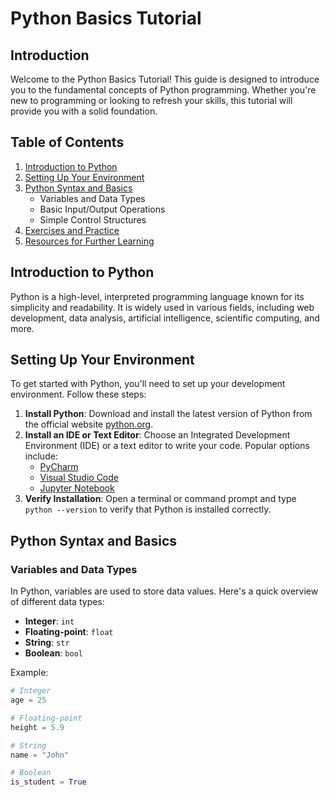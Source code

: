 # Python Basics Tutorial

## Introduction

Welcome to the Python Basics Tutorial! This guide is designed to introduce you to the fundamental concepts of Python programming. Whether you're new to programming or looking to refresh your skills, this tutorial will provide you with a solid foundation.

## Table of Contents

1. [Introduction to Python](#introduction-to-python)
2. [Setting Up Your Environment](#setting-up-your-environment)
3. [Python Syntax and Basics](#python-syntax-and-basics)
    - Variables and Data Types
    - Basic Input/Output Operations
    - Simple Control Structures
4. [Exercises and Practice](#exercises-and-practice)
5. [Resources for Further Learning](#resources-for-further-learning)

## Introduction to Python

Python is a high-level, interpreted programming language known for its simplicity and readability. It is widely used in various fields, including web development, data analysis, artificial intelligence, scientific computing, and more.

## Setting Up Your Environment

To get started with Python, you'll need to set up your development environment. Follow these steps:

1. **Install Python**: Download and install the latest version of Python from the official website [python.org](https://www.python.org/downloads/).
2. **Install an IDE or Text Editor**: Choose an Integrated Development Environment (IDE) or a text editor to write your code. Popular options include:
   - [PyCharm](https://www.jetbrains.com/pycharm/)
   - [Visual Studio Code](https://code.visualstudio.com/)
   - [Jupyter Notebook](https://jupyter.org/)
3. **Verify Installation**: Open a terminal or command prompt and type `python --version` to verify that Python is installed correctly.

## Python Syntax and Basics

### Variables and Data Types

In Python, variables are used to store data values. Here's a quick overview of different data types:

- **Integer**: `int`
- **Floating-point**: `float`
- **String**: `str`
- **Boolean**: `bool`

Example:
```python
# Integer
age = 25

# Floating-point
height = 5.9

# String
name = "John"

# Boolean
is_student = True
